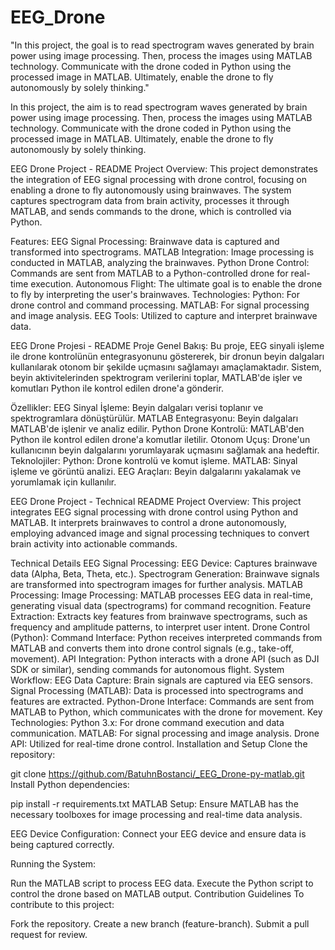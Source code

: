 # EEG_Drone
"In this project, the goal is to read spectrogram waves generated by brain power using image processing. Then, process the images using MATLAB technology. Communicate with the drone coded in Python using the processed image in MATLAB. Ultimately, enable the drone to fly autonomously by solely thinking."

In this project, the aim is to read spectrogram waves generated by brain power using image processing. Then, process the images using MATLAB technology. Communicate with the drone coded in Python using the processed image in MATLAB. Ultimately, enable the drone to fly autonomously by solely thinking.

EEG Drone Project - README
Project Overview:
This project demonstrates the integration of EEG signal processing with drone control, focusing on enabling a drone to fly autonomously using brainwaves. The system captures spectrogram data from brain activity, processes it through MATLAB, and sends commands to the drone, which is controlled via Python.

Features:
EEG Signal Processing: Brainwave data is captured and transformed into spectrograms.
MATLAB Integration: Image processing is conducted in MATLAB, analyzing the brainwaves.
Python Drone Control: Commands are sent from MATLAB to a Python-controlled drone for real-time execution.
Autonomous Flight: The ultimate goal is to enable the drone to fly by interpreting the user's brainwaves.
Technologies:
Python: For drone control and command processing.
MATLAB: For signal processing and image analysis.
EEG Tools: Utilized to capture and interpret brainwave data.

EEG Drone Projesi - README
Proje Genel Bakış:
Bu proje, EEG sinyali işleme ile drone kontrolünün entegrasyonunu göstererek, bir dronun beyin dalgaları kullanılarak otonom bir şekilde uçmasını sağlamayı amaçlamaktadır. Sistem, beyin aktivitelerinden spektrogram verilerini toplar, MATLAB'de işler ve komutları Python ile kontrol edilen drone'a gönderir.

Özellikler:
EEG Sinyal İşleme: Beyin dalgaları verisi toplanır ve spektrogramlara dönüştürülür.
MATLAB Entegrasyonu: Beyin dalgaları MATLAB'de işlenir ve analiz edilir.
Python Drone Kontrolü: MATLAB'den Python ile kontrol edilen drone'a komutlar iletilir.
Otonom Uçuş: Drone'un kullanıcının beyin dalgalarını yorumlayarak uçmasını sağlamak ana hedeftir.
Teknolojiler:
Python: Drone kontrolü ve komut işleme.
MATLAB: Sinyal işleme ve görüntü analizi.
EEG Araçları: Beyin dalgalarını yakalamak ve yorumlamak için kullanılır.



EEG Drone Project - Technical README
Project Overview:
This project integrates EEG signal processing with drone control using Python and MATLAB. It interprets brainwaves to control a drone autonomously, employing advanced image and signal processing techniques to convert brain activity into actionable commands.

Technical Details
EEG Signal Processing:
EEG Device: Captures brainwave data (Alpha, Beta, Theta, etc.).
Spectrogram Generation: Brainwave signals are transformed into spectrogram images for further analysis.
MATLAB Processing:
Image Processing: MATLAB processes EEG data in real-time, generating visual data (spectrograms) for command recognition.
Feature Extraction: Extracts key features from brainwave spectrograms, such as frequency and amplitude patterns, to interpret user intent.
Drone Control (Python):
Command Interface: Python receives interpreted commands from MATLAB and converts them into drone control signals (e.g., take-off, movement).
API Integration: Python interacts with a drone API (such as DJI SDK or similar), sending commands for autonomous flight.
System Workflow:
EEG Data Capture: Brain signals are captured via EEG sensors.
Signal Processing (MATLAB): Data is processed into spectrograms and features are extracted.
Python-Drone Interface: Commands are sent from MATLAB to Python, which communicates with the drone for movement.
Key Technologies:
Python 3.x: For drone command execution and data communication.
MATLAB: For signal processing and image analysis.
Drone API: Utilized for real-time drone control.
Installation and Setup
Clone the repository:


git clone https://github.com/BatuhnBostanci/_EEG_Drone-py-matlab.git
Install Python dependencies:


pip install -r requirements.txt
MATLAB Setup: Ensure MATLAB has the necessary toolboxes for image processing and real-time data analysis.

EEG Device Configuration: Connect your EEG device and ensure data is being captured correctly.

Running the System:

Run the MATLAB script to process EEG data.
Execute the Python script to control the drone based on MATLAB output.
Contribution Guidelines
To contribute to this project:

Fork the repository.
Create a new branch (feature-branch).
Submit a pull request for review.
